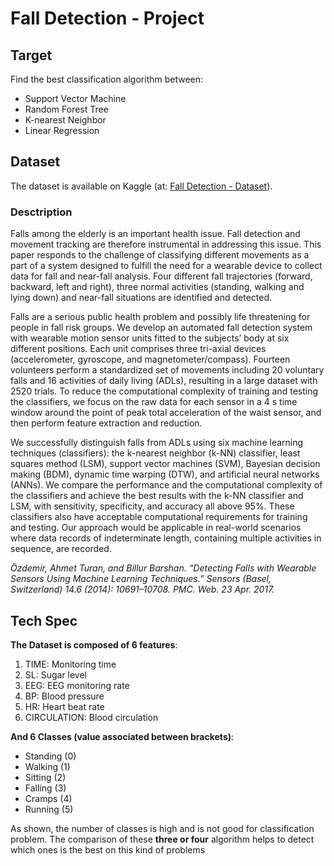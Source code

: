 # Fall Detection - Project

## Target

Find the best classification algorithm between:

 - Support Vector Machine 
 - Random Forest Tree
 - K-nearest Neighbor
 - Linear Regression

## Dataset
The dataset is available on Kaggle (at: [Fall Detection - Dataset](https://www.kaggle.com/pitasr/falldata/version/1)).
### Desctription
Falls among the elderly is an important health issue. Fall detection and movement tracking are therefore instrumental in addressing this issue. This paper responds to the challenge of classifying different movements as a part of a system designed to fulfill the need for a wearable device to collect data for fall and near-fall analysis. Four different fall trajectories (forward, backward, left and right), three normal activities (standing, walking and lying down) and near-fall situations are identified and detected.

Falls are a serious public health problem and possibly life threatening for people in fall risk groups. We develop an automated fall detection system with wearable motion sensor units fitted to the subjects’ body at six different positions. Each unit comprises three tri-axial devices (accelerometer, gyroscope, and magnetometer/compass). Fourteen volunteers perform a standardized set of movements including 20 voluntary falls and 16 activities of daily living (ADLs), resulting in a large dataset with 2520 trials. To reduce the computational complexity of training and testing the classifiers, we focus on the raw data for each sensor in a 4 s time window around the point of peak total acceleration of the waist sensor, and then perform feature extraction and reduction.

We successfully distinguish falls from ADLs using six machine learning techniques (classifiers): the k-nearest neighbor (k-NN) classifier, least squares method (LSM), support vector machines (SVM), Bayesian decision making (BDM), dynamic time warping (DTW), and artificial neural networks (ANNs). We compare the performance and the computational complexity of the classifiers and achieve the best results with the k-NN classifier and LSM, with sensitivity, specificity, and accuracy all above 95%. These classifiers also have acceptable computational requirements for training and testing. Our approach would be applicable in real-world scenarios where data records of indeterminate length, containing multiple activities in sequence, are recorded.

_Özdemir, Ahmet Turan, and Billur Barshan. “Detecting Falls with Wearable Sensors Using Machine Learning Techniques.” Sensors (Basel, Switzerland) 14.6 (2014): 10691–10708. PMC. Web. 23 Apr. 2017._

## Tech Spec
**The Dataset is composed of 6 features**:

 1. TIME: Monitoring time
 2. SL: Sugar level
 3. EEG: EEG monitoring rate
 4. BP: Blood pressure
 5. HR: Heart beat rate
 6. CIRCULATION: Blood circulation

**And 6 Classes (value associated between brackets)**:

- Standing (0)
- Walking (1)
- Sitting (2)
- Falling (3)
- Cramps (4)
- Running (5)

As shown, the number of classes is high and is not good for classification problem. The comparison of these **three or four** algorithm helps to detect which ones is the best on this kind of problems